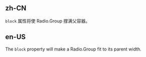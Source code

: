 ## zh-CN

`block` 属性将使 Radio.Group 撑满父容器。

## en-US

The `block` property will make a Radio.Group fit to its parent width.
